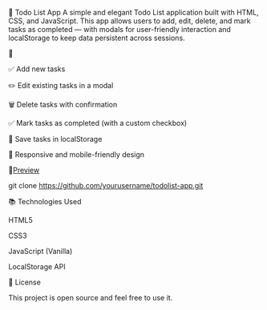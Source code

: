 📝 Todo List App
A simple and elegant Todo List application built with HTML, CSS, and JavaScript. This app allows users to add, edit, delete, and mark tasks as completed — with modals for user-friendly interaction and localStorage to keep data persistent across sessions.

🚀 

✅ Add new tasks 

✏️ Edit existing tasks in a modal

🗑️ Delete tasks with confirmation

✅ Mark tasks as completed (with a custom checkbox)

💾 Save tasks in localStorage

📱 Responsive and mobile-friendly design


📸[Preview](img/screenshot-2025-04-16-15-21-07.png)



git clone https://github.com/yourusername/todolist-app.git



📚 Technologies Used

HTML5

CSS3

JavaScript (Vanilla)

LocalStorage API


📄 License

This project is open source and feel free to use it.